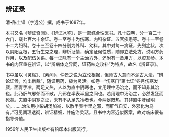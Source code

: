 ## 辨证录

清•陈士铎（字远公）撰，成书于1687年。

本书又名《辨证奇闻》、《辨证冰鉴》，是一部综合性医书。凡十四卷，分一百二十六门，载七百六十余证。卷一至卷十为伤寒、内科杂证、五官疾患等。卷十一至卷十二为妇科。卷十三至卷十四分别为外科、幼科。其中对每一病证，先列症状，次以阴阳互根，五行生克之理，辨析证情，确定证候性质，随即立法处方，说明方药作用，以及配伍关系。每一证除有一个主治方外，还附有一备用方，以资互参。本书的内容重在辨证，以“辨病体之异同，证药味之攻补”为特点，故名《辨证录》。

书中虽以《灵枢》、《素问》、仲景之说为立论根据，但师古人意而不泥古人法，“辨论证候，均出新裁”，随证用药，极为灵活。如卷一“伤寒门”第七证“冬月伤寒发厥，面青手冷，两足又热，人以为直中阴寒也，宜用理中汤治之，而不知非其治也。此乃肝气邪郁而不散，凡邪在半表半里之间也。若用理中汤治之，必然发狂而死矣。夫直中阴寒之证，未有不从足先冷者也。今两足既热，其非直中肝经明矣。……治法用小柴胡汤加减，以散半表半里之邪，而肝气自安，外邪化为乌有。”可见阐理透彻，辨证精细，并施治灵活。且书中内容近似医案，故对临床很有指导价值。

1956年人民卫生出版社有铅印本出版流行。
